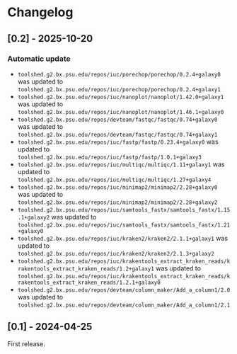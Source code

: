 # Changelog

## [0.2] - 2025-10-20

### Automatic update
- `toolshed.g2.bx.psu.edu/repos/iuc/porechop/porechop/0.2.4+galaxy0` was updated to `toolshed.g2.bx.psu.edu/repos/iuc/porechop/porechop/0.2.4+galaxy1`
- `toolshed.g2.bx.psu.edu/repos/iuc/nanoplot/nanoplot/1.42.0+galaxy1` was updated to `toolshed.g2.bx.psu.edu/repos/iuc/nanoplot/nanoplot/1.46.1+galaxy0`
- `toolshed.g2.bx.psu.edu/repos/devteam/fastqc/fastqc/0.74+galaxy0` was updated to `toolshed.g2.bx.psu.edu/repos/devteam/fastqc/fastqc/0.74+galaxy1`
- `toolshed.g2.bx.psu.edu/repos/iuc/fastp/fastp/0.23.4+galaxy0` was updated to `toolshed.g2.bx.psu.edu/repos/iuc/fastp/fastp/1.0.1+galaxy3`
- `toolshed.g2.bx.psu.edu/repos/iuc/multiqc/multiqc/1.11+galaxy1` was updated to `toolshed.g2.bx.psu.edu/repos/iuc/multiqc/multiqc/1.27+galaxy4`
- `toolshed.g2.bx.psu.edu/repos/iuc/minimap2/minimap2/2.28+galaxy0` was updated to `toolshed.g2.bx.psu.edu/repos/iuc/minimap2/minimap2/2.28+galaxy2`
- `toolshed.g2.bx.psu.edu/repos/iuc/samtools_fastx/samtools_fastx/1.15.1+galaxy2` was updated to `toolshed.g2.bx.psu.edu/repos/iuc/samtools_fastx/samtools_fastx/1.21+galaxy0`
- `toolshed.g2.bx.psu.edu/repos/iuc/kraken2/kraken2/2.1.1+galaxy1` was updated to `toolshed.g2.bx.psu.edu/repos/iuc/kraken2/kraken2/2.1.3+galaxy2`
- `toolshed.g2.bx.psu.edu/repos/iuc/krakentools_extract_kraken_reads/krakentools_extract_kraken_reads/1.2+galaxy1` was updated to `toolshed.g2.bx.psu.edu/repos/iuc/krakentools_extract_kraken_reads/krakentools_extract_kraken_reads/1.2.1+galaxy0`
- `toolshed.g2.bx.psu.edu/repos/devteam/column_maker/Add_a_column1/2.0` was updated to `toolshed.g2.bx.psu.edu/repos/devteam/column_maker/Add_a_column1/2.1`

## [0.1] - 2024-04-25

First release.
